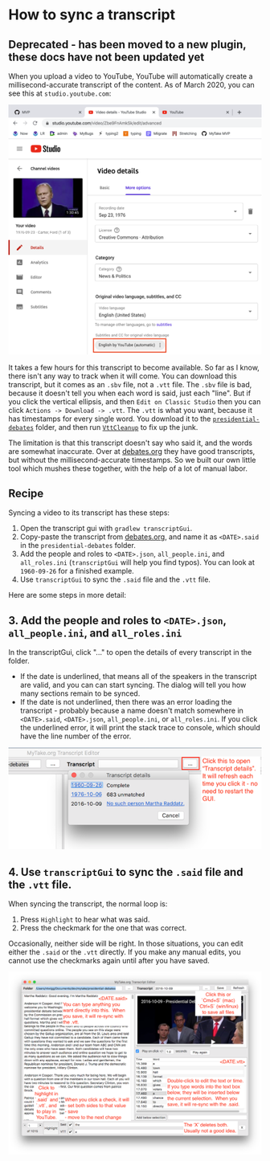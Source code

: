 # How to sync a transcript

## Deprecated - has been moved to a new plugin, these docs have not been updated yet

When you upload a video to YouTube, YouTube will automatically create a millisecond-accurate transcript of the content.  As of March 2020, you can see this at `studio.youtube.com`:

![How to get transcripts from YouTube](TRANSCRIPT_HOW_TO_youtube.png)

It takes a few hours for this transcript to become available.  So far as I know, there isn't any way to track when it will come.  You can download this transcript, but it comes as an `.sbv` file, not a `.vtt` file.  The `.sbv` file is bad, because it doesn't tell you when each word is said, just each "line".  But if you click the vertical ellipsis, and then `Edit on Classic Studio` then you can click `Actions -> Download -> .vtt`.  The `.vtt` is what you want, because it has timestamps for every single word.  You download it to the [`presidential-debates`](https://github.com/mytakedotorg/mtdo/tree/staging/presidential-debates) folder, and then run [`VttCleanup`](https://github.com/mytakedotorg/mtdo/blob/staging/foundation-gen/src/test/java/org/mytake/foundation/transcript/VttCleanup.java) to fix up the junk.

The limitation is that this transcript doesn't say who said it, and the words are somewhat inaccurate.  Over at [debates.org](http://debates.org/index.php?page=debate-transcripts) they have good transcripts, but without the millisecond-accurate timestamps.  So we built our own little tool which mushes these together, with the help of a lot of manual labor.

## Recipe

Syncing a video to its transcript has these steps:

1. Open the transcript gui with `gradlew transcriptGui`.
2. Copy-paste the transcript from [debates.org](http://debates.org/index.php?page=debate-transcripts), and name it as `<DATE>.said` in the `presidential-debates` folder.
3. Add the people and roles to `<DATE>.json`, `all_people.ini`, and `all_roles.ini` (`transcriptGui` will help you find typos).  You can look at `1960-09-26` for a finished example.
4. Use `transcriptGui` to sync the `.said` file and the `.vtt` file.

Here are some steps in more detail:

## 3. Add the people and roles to `<DATE>.json`, `all_people.ini`, and `all_roles.ini`

In the transcriptGui, click "..." to open the details of every transcript in the folder.

- If the date is underlined, that means all of the speakers in the transcript are valid, and you can can start syncing.  The dialog will tell you how many sections remain to be synced.
- If the date is not underlined, then there was an error loading the transcript - probably because a name doesn't match somewhere in `<DATE>.said`, `<DATE>.json`, `all_people.ini`, or `all_roles.ini`. If you click the underlined error, it will print the stack trace to console, which should have the line number of the error.

![Details view](TRANSCRIPT_SYNC_HOW_TO_details.png)

## 4. Use `transcriptGui` to sync the `.said` file and the `.vtt` file.

When syncing the transcript, the normal loop is:

1. Press `Highlight` to hear what was said.
2. Press the checkmark for the one that was correct.

Occasionally, neither side will be right.  In those situations, you can edit either the `.said` or the `.vtt` directly.  If you make any manual edits, you cannot use the checkmarks again until after you have saved.

![Transcript sync interface](TRANSCRIPT_SYNC_HOW_TO_gui.png)
